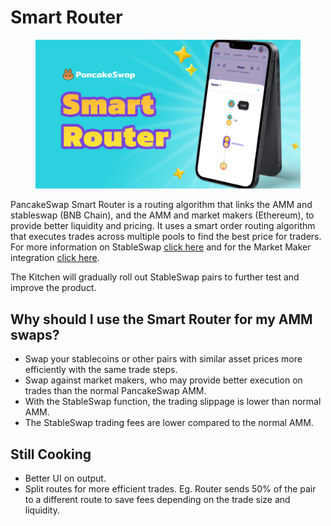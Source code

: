 # Smart Router

<figure><img src="../../../.gitbook/assets/Smart Router.png" alt=""><figcaption></figcaption></figure>

PancakeSwap Smart Router is a routing algorithm that links the AMM and stableswap (BNB Chain), and the AMM and market makers (Ethereum), to provide better liquidity and pricing. It uses a smart order routing algorithm that executes trades across multiple pools to find the best price for traders. For more information on StableSwap [click here](../../stableswap/) and for the Market Maker integration [click here](../market-maker-integration.md).

The Kitchen will gradually roll out StableSwap pairs to further test and improve the product.

## Why should I use the Smart Router for my AMM swaps?&#x20;

* Swap your stablecoins or other pairs with similar asset prices more efficiently with the same trade steps.
* Swap against market makers, who may provide better execution on trades than the normal PancakeSwap AMM.
* With the StableSwap function, the trading slippage is lower than normal AMM.
* The StableSwap trading fees are lower compared to the normal AMM.

## Still Cooking&#x20;

* Better UI on output.
* Split routes for more efficient trades. Eg. Router sends 50% of the pair to a different route to save fees depending on the trade size and liquidity.&#x20;
